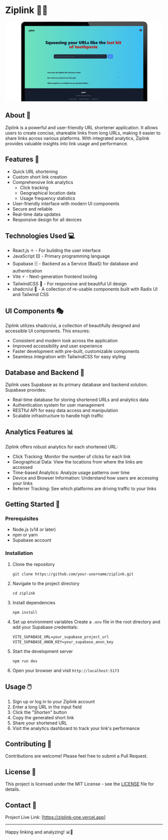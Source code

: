 # Ziplink 🔗✨

![Ziplink Screenshot](./public/ziplink.png)

## About 📖

Ziplink is a powerful and user-friendly URL shortener application. It allows users to create concise, shareable links from long URLs, making it easier to share links across various platforms. With integrated analytics, Ziplink provides valuable insights into link usage and performance.

## Features 🚀

- Quick URL shortening
- Custom short link creation
- Comprehensive link analytics
  - Click tracking
  - Geographical location data
  - Usage frequency statistics
- User-friendly interface with modern UI components
- Secure and reliable
- Real-time data updates
- Responsive design for all devices

## Technologies Used 💻

- React.js ⚛️ - For building the user interface
- JavaScript 🟨 - Primary programming language
- Supabase 🗄️ - Backend as a Service (BaaS) for database and authentication
- Vite ⚡ - Next-generation frontend tooling
- TailwindCSS 🎨 - For responsive and beautiful UI design
- shadcn/ui 🧩 - A collection of re-usable components built with Radix UI and Tailwind CSS

## UI Components 🎭

Ziplink utilizes shadcn/ui, a collection of beautifully designed and accessible UI components. This ensures:

- Consistent and modern look across the application
- Improved accessibility and user experience
- Faster development with pre-built, customizable components
- Seamless integration with TailwindCSS for easy styling

## Database and Backend 🔧

Ziplink uses Supabase as its primary database and backend solution. Supabase provides:

- Real-time database for storing shortened URLs and analytics data
- Authentication system for user management
- RESTful API for easy data access and manipulation
- Scalable infrastructure to handle high traffic

## Analytics Features 📊

Ziplink offers robust analytics for each shortened URL:

- Click Tracking: Monitor the number of clicks for each link
- Geographical Data: View the locations from where the links are accessed
- Time-based Analytics: Analyze usage patterns over time
- Device and Browser Information: Understand how users are accessing your links
- Referrer Tracking: See which platforms are driving traffic to your links

## Getting Started 🏁

### Prerequisites

- Node.js (v14 or later)
- npm or yarn
- Supabase account

### Installation

1. Clone the repository
   ```
   git clone https://github.com/your-username/ziplink.git
   ```

2. Navigate to the project directory
   ```
   cd ziplink
   ```

3. Install dependencies
   ```
   npm install
   ```

4. Set up environment variables
   Create a `.env` file in the root directory and add your Supabase credentials:
   ```
   VITE_SUPABASE_URL=your_supabase_project_url
   VITE_SUPABASE_ANON_KEY=your_supabase_anon_key
   ```

5. Start the development server
   ```
   npm run dev
   ```

6. Open your browser and visit `http://localhost:5173`

## Usage 🖱️

1. Sign up or log in to your Ziplink account
2. Enter a long URL in the input field
3. Click the "Shorten" button
4. Copy the generated short link
5. Share your shortened URL
6. Visit the analytics dashboard to track your link's performance

## Contributing 🤝

Contributions are welcome! Please feel free to submit a Pull Request.

## License 📄

This project is licensed under the MIT License - see the [LICENSE](LICENSE) file for details.

## Contact 📧

Project Live Link: [https://ziplink-one.vercel.app]

---

Happy linking and analyzing! 📊🎉